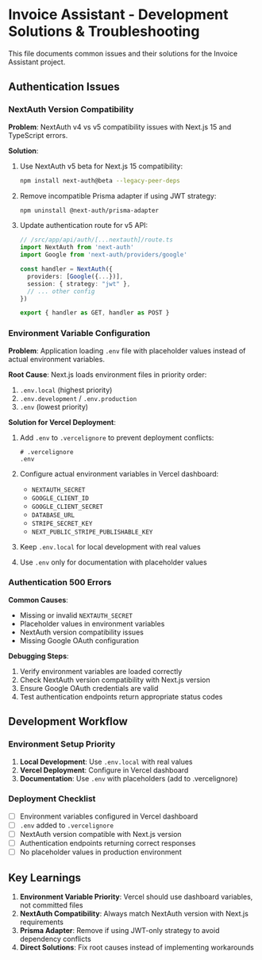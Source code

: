 # Invoice Assistant - Development Solutions & Troubleshooting

This file documents common issues and their solutions for the Invoice Assistant project.

## Authentication Issues

### NextAuth Version Compatibility

**Problem**: NextAuth v4 vs v5 compatibility issues with Next.js 15 and TypeScript errors.

**Solution**: 
1. Use NextAuth v5 beta for Next.js 15 compatibility:
   ```bash
   npm install next-auth@beta --legacy-peer-deps
   ```

2. Remove incompatible Prisma adapter if using JWT strategy:
   ```bash
   npm uninstall @next-auth/prisma-adapter
   ```

3. Update authentication route for v5 API:
   ```typescript
   // /src/app/api/auth/[...nextauth]/route.ts
   import NextAuth from 'next-auth'
   import Google from 'next-auth/providers/google'
   
   const handler = NextAuth({
     providers: [Google({...})],
     session: { strategy: "jwt" },
     // ... other config
   })
   
   export { handler as GET, handler as POST }
   ```

### Environment Variable Configuration

**Problem**: Application loading `.env` file with placeholder values instead of actual environment variables.

**Root Cause**: Next.js loads environment files in priority order:
1. `.env.local` (highest priority)
2. `.env.development` / `.env.production`
3. `.env` (lowest priority)

**Solution for Vercel Deployment**:
1. Add `.env` to `.vercelignore` to prevent deployment conflicts:
   ```
   # .vercelignore
   .env
   ```

2. Configure actual environment variables in Vercel dashboard:
   - `NEXTAUTH_SECRET`
   - `GOOGLE_CLIENT_ID`
   - `GOOGLE_CLIENT_SECRET`
   - `DATABASE_URL`
   - `STRIPE_SECRET_KEY`
   - `NEXT_PUBLIC_STRIPE_PUBLISHABLE_KEY`

3. Keep `.env.local` for local development with real values
4. Use `.env` only for documentation with placeholder values

### Authentication 500 Errors

**Common Causes**:
- Missing or invalid `NEXTAUTH_SECRET`
- Placeholder values in environment variables
- NextAuth version compatibility issues
- Missing Google OAuth configuration

**Debugging Steps**:
1. Verify environment variables are loaded correctly
2. Check NextAuth version compatibility with Next.js version
3. Ensure Google OAuth credentials are valid
4. Test authentication endpoints return appropriate status codes

## Development Workflow

### Environment Setup Priority
1. **Local Development**: Use `.env.local` with real values
2. **Vercel Deployment**: Configure in Vercel dashboard
3. **Documentation**: Use `.env` with placeholders (add to .vercelignore)

### Deployment Checklist
- [ ] Environment variables configured in Vercel dashboard
- [ ] `.env` added to `.vercelignore`
- [ ] NextAuth version compatible with Next.js version
- [ ] Authentication endpoints returning correct responses
- [ ] No placeholder values in production environment

## Key Learnings

1. **Environment Variable Priority**: Vercel should use dashboard variables, not committed files
2. **NextAuth Compatibility**: Always match NextAuth version with Next.js requirements
3. **Prisma Adapter**: Remove if using JWT-only strategy to avoid dependency conflicts
4. **Direct Solutions**: Fix root causes instead of implementing workarounds
